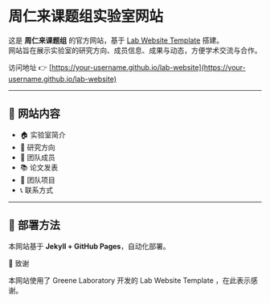 # 周仁来课题组实验室网站

这是 **周仁来课题组** 的官方网站，基于 [Lab Website Template](https://github.com/greenelab/lab-website-template) 搭建。  
网站旨在展示实验室的研究方向、成员信息、成果与动态，方便学术交流与合作。

访问地址 👉 [https://your-username.github.io/lab-website](https://your-username.github.io/lab-website)

---

## 📖 网站内容
- 🏠 实验室简介  
- 🔬 研究方向  
- 👥 团队成员  
- 📚 论文发表  
- 📰 团队项目
- 📞 联系方式  

---

## 🚀 部署方法

本网站基于 **Jekyll + GitHub Pages**，自动化部署。

🙏 致谢

本网站使用了 Greene Laboratory 开发的 Lab Website Template
，在此表示感谢。
